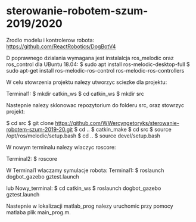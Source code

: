 # sterowanie-robotem-szum-2019/2020

Zrodlo modelu i kontrolerow robota: https://github.com/ReactRobotics/DogBotV4

D poprawnego dzialania wymagana jest instalalcja ros_melodic oraz ros_control
dla UBuntu 18.04:
$ sudo apt install ros-melodic-desktop-full
$ sudo apt-get install ros-melodic-ros-control ros-melodic-ros-controllers

W celu stowrzenia projektu nalezy utworzyc sciezke dla projektu:

Terminal1:
$ mkdir catkin_ws
$ cd catkin_ws
$ mkdir src

Nastepnie nalezy sklonowac repozytorium do folderu src, oraz stowrzyc projekt:

$ cd src
$ git clone https://github.com/WWercyngetoryks/sterowanie-robotem-szum-2019-20.git
$ cd ..
$ catkin_make
$ cd src
$ source /opt/ros/melodic/setup.bash
$ cd ..
$ source devel/setup.bash

W nowym terminalu nalezy wlaczyc roscore:

Terminal2:
$ roscore

W Terminal1 wlaczamy symulacje robota:
Terminal1:
$ roslaunch dogbot_gazebo gztest.launch

lub
Nowy_terminal:
$ cd catkin_ws
$ roslaunch dogbot_gazebo gztest.launch


Nastepnie w lokalizacji matlab_prog nalezy uruchomic przy pomocy matlaba plik main_prog.m.

